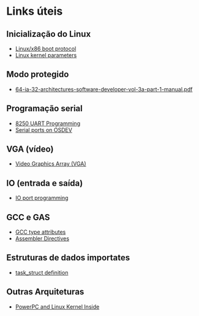 Links úteis
========================

Inicialização do Linux
------------------------

* [Linux/x86 boot protocol](https://www.kernel.org/doc/Documentation/x86/boot.txt)
* [Linux kernel parameters](https://github.com/torvalds/linux/blob/master/Documentation/kernel-parameters.txt)

Modo protegido
------------------------

* [64-ia-32-architectures-software-developer-vol-3a-part-1-manual.pdf](http://www.intel.com/content/www/us/en/processors/architectures-software-developer-manuals.html)

Programação serial
------------------------

* [8250 UART Programming](http://en.wikibooks.org/wiki/Serial_Programming/8250_UART_Programming#UART_Registers)
* [Serial ports on OSDEV](http://wiki.osdev.org/Serial_Ports)

VGA (vídeo)
------------------------

* [Video Graphics Array (VGA)](http://en.wikipedia.org/wiki/Video_Graphics_Array)

IO (entrada e saída)
------------------------

* [IO port programming](http://www.tldp.org/HOWTO/text/IO-Port-Programming)

GCC e GAS
------------------------

* [GCC type attributes](https://gcc.gnu.org/onlinedocs/gcc/Type-Attributes.html)
* [Assembler Directives](http://www.chemie.fu-berlin.de/chemnet/use/info/gas/gas_toc.html#TOC65)


Estruturas de dados importates
--------------------------

* [task_struct definition](http://lxr.free-electrons.com/source/include/linux/sched.h#L1274)

Outras Arquiteturas
------------------------

* [PowerPC and Linux Kernel Inside](http://www.systemcomputing.org/ppc/)
